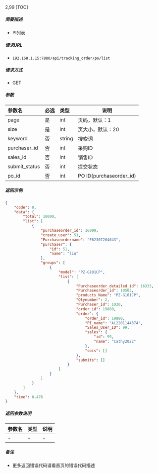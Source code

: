 2,99
[TOC]

##### 简要描述

- PI列表

##### 请求URL

- ` 192.168.1.15:7880/api/tracking_order/po/list `

##### 请求方式

- GET

##### 参数

| 参数名           | 必选 | 类型     | 说明                      |
|:--------------|:---|:-------|-------------------------|
| page          | 是  | int    | 页码，默认：1                 |
| size          | 是  | int    | 页大小，默认：20               |
| keyword       | 否  | string | 搜索词                     |
| purchaser_id  | 否  | int    | 采购ID                    |
| sales_id      | 否  | int    | 销售ID                    |
| submit_status | 否  | int    | 提交状态                    |
| po_id         | 否  | int    | PO ID(purchaseorder_id) |

##### 返回示例

```json
{
    "code": 0,
    "data": {
        "total": 10000,
        "list": [
            {
                "purchaseorder_id": 16099,
                "create_user": 51,
                "Purchaseordername": "F62307204043",
                "purchaser": {
                    "id": 51,
                    "name": "liu"
                },
                "groups": [
                    {
                        "model": "PZ-G101CP",
                        "list": [
                            {
                                "Purchaseorder_detailed_id": 16333,
                                "Purchaseorder_id": 10503,
                                "products_Name": "PZ-G101CP",
                                "Qtynumber": 2,
                                "Purchaser_id": 1020,
                                "order_id": 19880,
                                "order": {
                                    "order_id": 19880,
                                    "PI_name": "AL2201144374",
                                    "Sales_User_ID": 99,
                                    "sales": {
                                        "id": 99,
                                        "name": "Cathy2022"
                                    },
                                    "sois": []
                                },
                                "submits": []
                            }
                        ]
                    }
                ]
            }
        ]
    },
    "time": 0.476
}
```

##### 返回参数说明

| 参数名 | 类型 | 说明 |
|:----|:---|----|
| -   | -  | -  |

##### 备注

- 更多返回错误代码请看首页的错误代码描述





